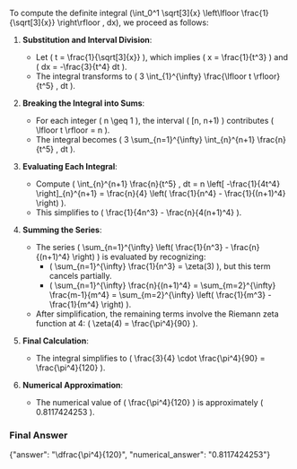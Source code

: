 To compute the definite integral \(\int_0^1 \sqrt[3]{x} \left\lfloor \frac{1}{\sqrt[3]{x}} \right\rfloor \, dx\), we proceed as follows:

1. **Substitution and Interval Division**:
   - Let \( t = \frac{1}{\sqrt[3]{x}} \), which implies \( x = \frac{1}{t^3} \) and \( dx = -\frac{3}{t^4} dt \).
   - The integral transforms to \( 3 \int_{1}^{\infty} \frac{\lfloor t \rfloor}{t^5} \, dt \).

2. **Breaking the Integral into Sums**:
   - For each integer \( n \geq 1 \), the interval \( [n, n+1) \) contributes \( \lfloor t \rfloor = n \).
   - The integral becomes \( 3 \sum_{n=1}^{\infty} \int_{n}^{n+1} \frac{n}{t^5} \, dt \).

3. **Evaluating Each Integral**:
   - Compute \( \int_{n}^{n+1} \frac{n}{t^5} \, dt = n \left[ -\frac{1}{4t^4} \right]_{n}^{n+1} = \frac{n}{4} \left( \frac{1}{n^4} - \frac{1}{(n+1)^4} \right) \).
   - This simplifies to \( \frac{1}{4n^3} - \frac{n}{4(n+1)^4} \).

4. **Summing the Series**:
   - The series \( \sum_{n=1}^{\infty} \left( \frac{1}{n^3} - \frac{n}{(n+1)^4} \right) \) is evaluated by recognizing:
     - \( \sum_{n=1}^{\infty} \frac{1}{n^3} = \zeta(3) \), but this term cancels partially.
     - \( \sum_{n=1}^{\infty} \frac{n}{(n+1)^4} = \sum_{m=2}^{\infty} \frac{m-1}{m^4} = \sum_{m=2}^{\infty} \left( \frac{1}{m^3} - \frac{1}{m^4} \right) \).
   - After simplification, the remaining terms involve the Riemann zeta function at 4: \( \zeta(4) = \frac{\pi^4}{90} \).

5. **Final Calculation**:
   - The integral simplifies to \( \frac{3}{4} \cdot \frac{\pi^4}{90} = \frac{\pi^4}{120} \).

6. **Numerical Approximation**:
   - The numerical value of \( \frac{\pi^4}{120} \) is approximately \( 0.8117424253 \).

### Final Answer
{"answer": "\\dfrac{\\pi^4}{120}", "numerical_answer": "0.8117424253"}